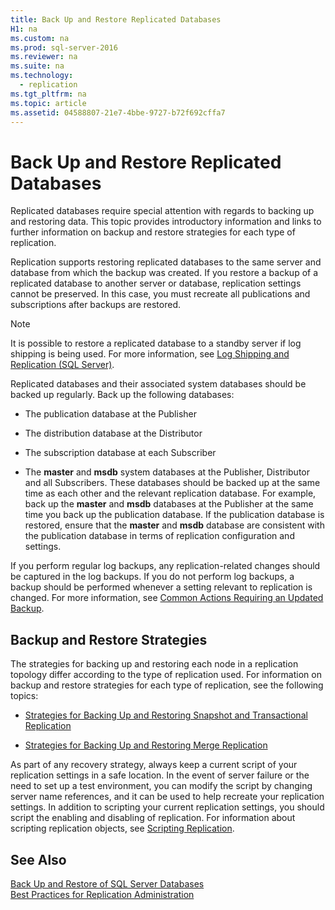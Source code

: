 ```yaml
---
title: Back Up and Restore Replicated Databases
H1: na
ms.custom: na
ms.prod: sql-server-2016
ms.reviewer: na
ms.suite: na
ms.technology: 
  - replication
ms.tgt_pltfrm: na
ms.topic: article
ms.assetid: 04588807-21e7-4bbe-9727-b72f692cffa7
---
```

# Back Up and Restore Replicated Databases
  Replicated databases require special attention with regards to backing up and restoring data. This topic provides introductory information and links to further information on backup and restore strategies for each type of replication.  
  
 Replication supports restoring replicated databases to the same server and database from which the backup was created. If you restore a backup of a replicated database to another server or database, replication settings cannot be preserved. In this case, you must recreate all publications and subscriptions after backups are restored.  
  
> [!NOTE]  
>  It is possible to restore a replicated database to a standby server if log shipping is being used. For more information, see [Log Shipping and Replication &#40;SQL Server&#41;](../../Topics/TopicNameNotContainA/Log-Shipping-and-Replication--SQL-Server-.md).  
  
 Replicated databases and their associated system databases should be backed up regularly. Back up the following databases:  
  
-   The publication database at the Publisher  
  
-   The distribution database at the Distributor  
  
-   The subscription database at each Subscriber  
  
-   The **master** and **msdb** system databases at the Publisher, Distributor and all Subscribers. These databases should be backed up at the same time as each other and the relevant replication database. For example, back up the **master** and **msdb** databases at the Publisher at the same time you back up the publication database. If the publication database is restored, ensure that the **master** and **msdb** database are consistent with the publication database in terms of replication configuration and settings.  
  
 If you perform regular log backups, any replication-related changes should be captured in the log backups. If you do not perform log backups, a backup should be performed whenever a setting relevant to replication is changed. For more information, see [Common Actions Requiring an Updated Backup](../../Topics/TopicNameNotContainA/Common-Actions-Requiring-an-Updated-Backup.md).  
  
## Backup and Restore Strategies  
 The strategies for backing up and restoring each node in a replication topology differ according to the type of replication used. For information on backup and restore strategies for each type of replication, see the following topics:  
  
-   [Strategies for Backing Up and Restoring Snapshot and Transactional Replication](../../Topics/TopicNameNotContainA/Strategies-for-Backing-Up-and-Restoring-Snapshot-and-Transactional-Replication.md)  
  
-   [Strategies for Backing Up and Restoring Merge Replication](../../Topics/TopicNameNotContainA/Strategies-for-Backing-Up-and-Restoring-Merge-Replication.md)  
  
 As part of any recovery strategy, always keep a current script of your replication settings in a safe location. In the event of server failure or the need to set up a test environment, you can modify the script by changing server name references, and it can be used to help recreate your replication settings. In addition to scripting your current replication settings, you should script the enabling and disabling of replication. For information about scripting replication objects, see [Scripting Replication](../../Topics/TopicNameNotContainA/Scripting-Replication.md).  
  
## See Also  
 [Back Up and Restore of SQL Server Databases](../../Topics/TopicNameNotContainA/Back-Up-and-Restore-of-SQL-Server-Databases.md)   
 [Best Practices for Replication Administration](../../Topics/TopicNameNotContainA/Best-Practices-for-Replication-Administration.md)  
  
  